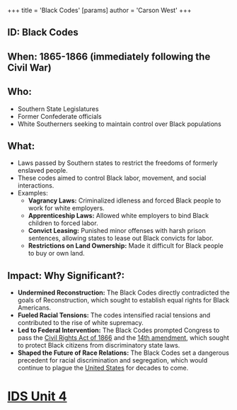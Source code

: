 +++
 title = 'Black Codes'
[params]
	author = 'Carson West'
+++
## ID: Black Codes

## When: 1865-1866 (immediately following the Civil War)

## Who: 
* Southern State Legislatures 
* Former Confederate officials
* White Southerners seeking to maintain control over Black populations

## What: 
* Laws passed by Southern states to restrict the freedoms of formerly enslaved people.
* These codes aimed to control Black labor, movement, and social interactions.
* Examples:
    * **Vagrancy Laws:**  Criminalized idleness and forced Black people to work for white employers.
    * **Apprenticeship Laws:** Allowed white employers to bind Black children to forced labor.
    * **Convict Leasing:** Punished minor offenses with harsh prison sentences, allowing states to lease out Black convicts for labor.
    * **Restrictions on Land Ownership:** Made it difficult for Black people to buy or own land.

## Impact: Why Significant?: 
* **Undermined Reconstruction:** The Black Codes directly contradicted the goals of Reconstruction, which sought to establish equal rights for Black Americans.
* **Fueled Racial Tensions:** The codes intensified racial tensions and contributed to the rise of white supremacy.
* **Led to Federal Intervention:** The Black Codes prompted Congress to pass the [Civil Rights Act of 1866](./../civil-rights-act-of-1866/) and the [14th amendment](./../14th-amendment/), which sought to protect Black citizens from discriminatory state laws.
* **Shaped the Future of Race Relations:** The Black Codes set a dangerous precedent for racial discrimination and segregation, which would continue to plague the [United States](./../united-states/) for decades to come. 

# [IDS Unit 4](./../ids-unit-4/)
